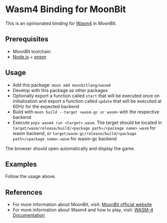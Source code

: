 # Wasm4 Binding for MoonBit

This is an opinionated binding for [Wasm4](https://wasm4.org) in MoonBit.

## Prerequisites

- MoonBit toolchain
- [Node.js](https://nodejs.org/en) + [pnpm](https://pnpm.io/installation)

## Usage

- Add this package: `moon add moonbitlang/wasm4`
- Develop with this package as other packages
- Optionally export a function called `start` that will be executed once on
  initialization and export a function called `update` that will be executed at
  60Hz for the expected backend
- Build with `moon build --target <wasm-gc or wasm>` with the respective backend
- Execute `pnpx wasm4 run <target>.wasm`. The target should be located in
  `target/wasm/release/build/<package path>/<package name>.wasm` for wasm
  backend, or `target/wasm-gc/release/build/<package path>/<package name>.wasm`
  for wasm-gc backend

The browser should open automatically and display the game.

## Examples

Follow the usage above.

## References

- For more information about MoonBit, visit:
  [MoonBit official website](https://www.moonbitlang.com/docs/syntax)
- For more information about Wasm4 and how to play, visit:
  [WASM-4 Documentation](https://wasm4.org/docs/)
